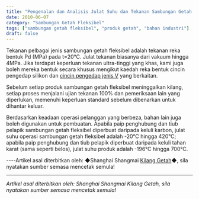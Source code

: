 ```yaml
---
title: "Pengenalan dan Analisis Julat Suhu dan Tekanan Sambungan Getah Fleksibel"
date: 2010-06-07
category: "Sambungan Getah Fleksibel"
tags: ["sambungan getah fleksibel", "produk getah", "bahan industri"]
draft: false
---
```


Tekanan pelbagai jenis sambungan getah fleksibel adalah tekanan reka bentuk Pd (MPa) pada t=20℃. Julat tekanan biasanya dari vakuum hingga 4MPa. Jika terdapat keperluan tekanan ultra-tinggi yang khas, kami juga boleh mereka bentuk secara khusus mengikut kaedah reka bentuk cincin pengedap silikon dan [cincin pengedap jenis V](http://www.smpolymer.com/) yang berkaitan.

Sebelum setiap produk sambungan getah fleksibel meninggalkan kilang, setiap proses menjalani ujian tekanan 100% dan pemeriksaan lain yang diperlukan, memenuhi keperluan standard sebelum dibenarkan untuk dihantar keluar.

Berdasarkan keadaan operasi pelanggan yang berbeza, bahan lain juga boleh digunakan untuk pembuatan. Apabila paip penghubung dan tiub pelapik sambungan getah fleksibel diperbuat daripada keluli karbon, julat suhu operasi sambungan getah fleksibel adalah -20℃ hingga 420℃; apabila paip penghubung dan tiub pelapik diperbuat daripada keluli tahan karat (sama seperti belos), julat suhu produk adalah -196℃ hingga 700℃.

----Artikel asal diterbitkan oleh: ◆Shanghai Shangmai [Kilang Getah](http://www.smpolymer.com/)◆, sila nyatakan sumber semasa mencetak semula!

---

*Artikel asal diterbitkan oleh: Shanghai Shangmai Kilang Getah, sila nyatakan sumber semasa mencetak semula!*